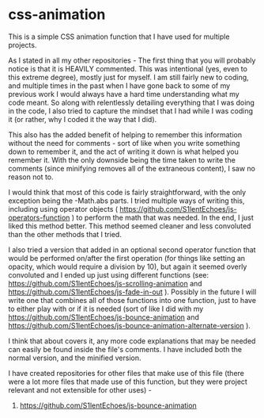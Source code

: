 # css-animation

This is a simple CSS animation function that I have used for multiple projects.

As I stated in all my other repositories - The first thing that you will probably notice is that it is HEAVILY commented.  This was intentional (yes, even to this extreme degree), mostly just for myself.  I am still fairly new to coding, and multiple times in the past when I have gone back to some of my previous work I would always have a hard time understanding what my code meant.  So along with relentlessly detailing everything that I was doing in the code, I also tried to capture the mindset that I had while I was coding it (or rather, why I coded it the way that I did).

This also has the added benefit of helping to remember this information without the need for comments - sort of like when you write something down to remember it, and the act of writing it down is what helped you remember it.  With the only downside being the time taken to write the comments (since minifying removes all of the extraneous content), I saw no reason not to.

I would think that most of this code is fairly straightforward, with the only exception being the -Math.abs parts.  I tried multiple ways of writing this, including using operator objects ( https://github.com/S1lentEchoes/js-operators-function ) to perform the math that was needed.  In the end, I just liked this method better.  This method seemed cleaner and less convoluted than the other methods that I tried.

I also tried a version that added in an optional second operator function that would be performed on/after the first operation (for things like setting an opacity, which would require a division by 10), but again it seemed overly convoluted and I ended up just using different functions (see: https://github.com/S1lentEchoes/js-scrolling-animation and https://github.com/S1lentEchoes/js-fade-in-out ).  Possibly in the future I will write one that combines all of those functions into one function, just to have to either play with or if it is needed (sort of like I did with my https://github.com/S1lentEchoes/js-bounce-animation and https://github.com/S1lentEchoes/js-bounce-animation-alternate-version ).

I think that about covers it, any more code explanations that may be needed can easily be found inside the file's comments.  I have included both the normal version, and the minified version.

I have created repositories for other files that make use of this file (there were a lot more files that made use of this function, but they were project relevant and not extensible for other uses) -

1. https://github.com/S1lentEchoes/js-bounce-animation
